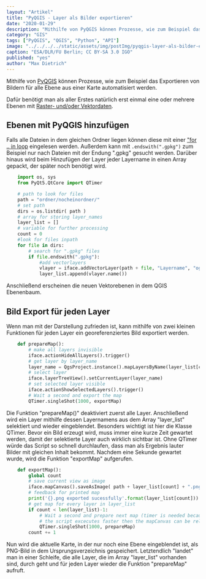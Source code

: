 ```yaml
---
layout: "Artikel"
title: "PyQGIS - Layer als Bilder exportieren"
date: "2020-01-29"
description: "Mithilfe von PyQGIS können Prozesse, wie zum Beispiel das Exportieren von Bildern für alle Ebene aus einer Karte automatisiert werden."
category: "GIS"
tags: ["PyQGIS", "QGIS", "Python", "API"]
image: "../../../../static/assets/img/postImg/pyqgis-layer-als-bilder-exportieren.jpg"
caption: "ESA/DLR/FU Berlin; CC BY-SA 3.0 IGO"
published: "yes"
author: "Max Dietrich"
---
```


Mithilfe von [PyQGIS](https://docs.qgis.org/2.18/de/docs/pyqgis_developer_cookbook/index.html "PyQGIS") können Prozesse, wie zum Beispiel das Exportieren von Bildern für alle Ebene aus einer Karte automatisiert werden.

Dafür benötigt man als aller Erstes natürlich erst einmal eine oder mehrere Ebenen mit [Raster- und/oder Vektordaten](/gis/raster-und-vektordaten "Raster- oder Vektordaten").

## Ebenen mit PyQGIS hinzufügen

Falls alle Dateien in dem gleichen Ordner liegen können diese mit einer ["for .. in loop](https://www.w3schools.com/python/python_for_loops.asp "Python For Loops") eingelesen werden. Außerdem kann mit `.endswith(".gpkg")` zum Beispiel nur nach Dateien mit der Endung ".gpkg" gesucht werden. Darüber hinaus wird beim Hinzufügen der Layer jeder Layername in einen Array gepackt, der später noch benötigt wird.

```py
    import os, sys
    from PyQt5.QtCore import QTimer

    # path to look for files
    path = "ordner/nocheinordner/"
    # set path
    dirs = os.listdir( path )
    # array for storing layer_names
    layer_list = []
    # variable for further processing
    count = 0
    #look for files inpath
    for file in dirs:
    	# search for ".gpkg" files 
        if file.endswith(".gpkg"):
    		#add vectorlayers
            vlayer = iface.addVectorLayer(path + file, "Layername", "ogr")
            layer_list.append(vlayer.name())
```
Anschließend erscheinen die neuen Vektorebenen in dem QGIS Ebenenbaum.

## Bild Export für jeden Layer

Wenn man mit der Darstellung zufrieden ist, kann mithilfe von zwei kleinen Funktionen für jeden Layer ein georeferenziertes Bild exportiert werden.

```py
    def prepareMap():
        # make all layers invisible
    	iface.actionHideAllLayers().trigger()
        # get layer by layer_name
    	layer_name = QgsProject.instance().mapLayersByName(layer_list[count])[0]
        # select layer
    	iface.layerTreeView().setCurrentLayer(layer_name)
        # set selected layer visible
    	iface.actionShowSelectedLayers().trigger()
        # Wait a second and export the map
    	QTimer.singleShot(1000, exportMap) 
```

Die Funktion "prepareMap()" deaktiviert zuerst alle Layer. Anschließend wird ein Layer mithilfe dessen Layernamens aus dem Array "layer_list" selektiert und wieder eingeblendet. Besonders wichtigt ist hier die Klasse QTimer. Bevor ein Bild erzeugt wird, muss immer eine kurze Zeit gewartet werden, damit der selektierte Layer auch wirklich sichtbar ist. Ohne QTimer würde das Script so schnell durchlaufen, dass man als Ergebnis lauter Bilder mit gleichen Inhalt bekommt. Nachdem eine Sekunde gewartet wurde, wird die Funktion "exportMap" aufgerufen.

```py
    def exportMap(): 
        global count
    	# save current view as image
        iface.mapCanvas().saveAsImage( path + layer_list[count] + ".png" )
    	# feedback for printed map
        print('{}.png exported sucessfully'.format(layer_list[count]))
    	# get map for every layer in layer_list
        if count < len(layer_list)-1:
    		# Wait a second and prepare next map (timer is needed because otherwise all images have the samec content 
    		# the script excecutes faster then the mapCanvas can be reloaded
            QTimer.singleShot(1000, prepareMap) 
        count += 1
```

Nun wird die aktuelle Karte, in der nur noch eine Ebene eingeblendet ist, als PNG-Bild in dem Ursprungsverzeichnis gespeichert. Letztendlich "landet" man in einer Schleife, die alle Layer, die im Array "layer_list" vorhanden sind, durch geht und für jeden Layer wieder die Funktion "prepareMap" aufruft.